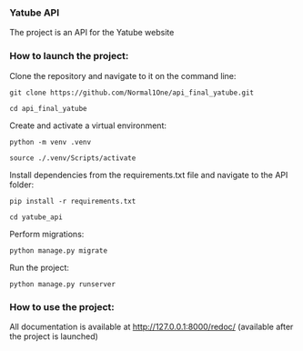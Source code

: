 ### Yatube API

The project is an API for the Yatube website

### How to launch the project:

Clone the repository and navigate to it on the command line:

```
git clone https://github.com/Normal1One/api_final_yatube.git
```

```
cd api_final_yatube
```

Create and activate a virtual environment:

```
python -m venv .venv
```

```
source ./.venv/Scripts/activate
```

Install dependencies from the requirements.txt file and navigate to the API folder:

```
pip install -r requirements.txt
```

```
cd yatube_api
```

Perform migrations:

```
python manage.py migrate
```

Run the project:

```
python manage.py runserver
```

### How to use the project:

All documentation is available at http://127.0.0.1:8000/redoc/ (available after the project is launched)
